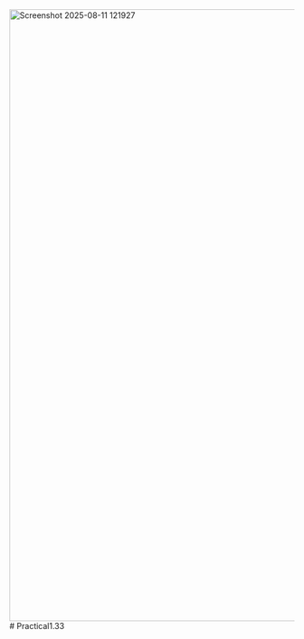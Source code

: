 <img width="1920" height="1080" alt="Screenshot 2025-08-11 121927" src="https://github.com/user-attachments/assets/bc6b41f4-3f8e-40ee-a9fd-d9193accaf23" />
# Practical1.33
